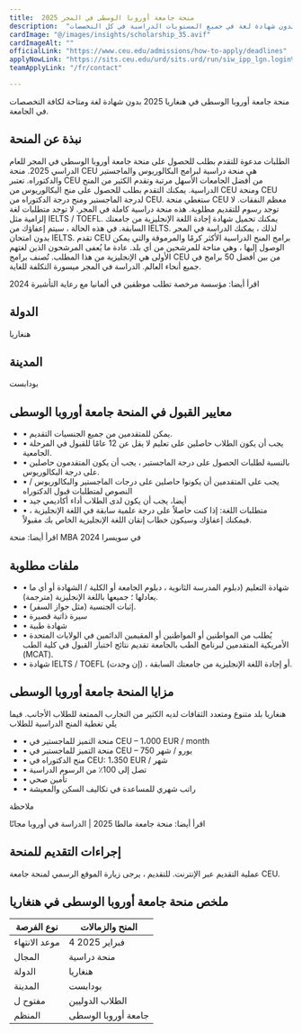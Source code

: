 ```yaml
---
title:  منحة جامعة أوروبا الوسطى في المجر 2025 
description:  "منحة ممولة بالكامل في منحة جامعة أوروبا الوسطى في هنغاريا بدون شهادة لغة في جميع المستويات الدراسية في كل التخصصات" 
cardImage: "@/images/insights/scholarship_35.avif" 
cardImageAlt: "" 
officialLink: "https://www.ceu.edu/admissions/how-to-apply/deadlines" 
applyNowLink: "https://sits.ceu.edu/urd/sits.urd/run/siw_ipp_lgn.login%3Fprocess=siw_ipp_app_crs" 
teamApplyLink: "/fr/contact"

---
```


منحة جامعة أوروبا الوسطى في هنغاريا 2025 بدون شهادة لغة ومتاحة لكافة التخصصات في الجامعة.

## نبذة عن المنحة

الطلبات مدعوة للتقدم بطلب للحصول على منحة جامعة أوروبا الوسطى في المجر للعام الدراسي 2025. منحة CEU هي منحة دراسية لبرامج البكالوريوس والماجستير والدكتوراه. تعتبر CEU من أفضل الجامعات الأسهل مرتبة وتقدم الكثير من المنح الدراسية. يمكنك التقدم بطلب للحصول على منح البكالوريوس من CEU ومنحة CEU لدرجة الماجستير ومنح درجة الدكتوراه من CEU. ستغطي منحة CEU معظم النفقات. لا توجد رسوم للتقديم مطلوبة. هذه منحة دراسية كاملة في المجر. لا توجد متطلبات لغة إلزامية مثل IELTS / TOEFL. يمكنك تحميل شهادة إجادة اللغة الإنجليزية من جامعتك السابقة. في هذه الحالة ، سيتم إعفاؤك من IELTS. لذلك ، يمكنك الدراسة في المجر بدون امتحان IELTS. تقدم CEU برامج المنح الدراسية الأكثر كرمًا والمرموقة والتي يمكن الوصول إليها ، وهي متاحة للمرشحين من أي بلد. عادة ما يُعفى المرشحون الذين لغتهم الأولى هي الإنجليزية من هذا المطلب. تُصنف برامج CEU من بين أفضل 50 برامج في جميع أنحاء العالم. الدراسة في المجر ميسورة التكلفة للغاية.

اقرأ أيضا: مؤسسة مرخصة تطلب موظفين في ألمانيا مع رعاية التأشيرة 2024

## الدولة

هنغاريا

## المدينة

بودابست

## معايير القبول في المنحة جامعة أوروبا الوسطى

- • يمكن للمتقدمين من جميع الجنسيات التقديم.
- • يجب أن يكون الطلاب حاصلين على تعليم لا يقل عن 12 عامًا للقبول في المرحلة الجامعية.
- • بالنسبة لطلبات الحصول على درجة الماجستير ، يجب أن يكون المتقدمون حاصلين على درجة البكالوريوس.
- • يجب على المتقدمين أن يكونوا حاصلين على درجات الماجستير والبكالوريوس / النصوص لمتطلبات قبول الدكتوراه
- • أيضا، يجب أن يكون لدى الطلاب أداء أكاديمي جيد
- • متطلبات اللغة: إذا كنت حاصلاً على درجة علمية سابقة في اللغة الإنجليزية ، فيمكنك إعفاؤك وسيكون خطاب إتقان اللغة الإنجليزية الخاص بك مقبولاً.

اقرأ أيضا: منحة MBA في سويسرا 2024

## ملفات مطلوبة

- • شهادة التعليم (دبلوم المدرسة الثانوية ، دبلوم الجامعة أو الكلية / الشهادة أو أي ما يعادلها ؛ جميعها باللغة الإنجليزية (مترجمة).
- • إثبات الجنسية (مثل جواز السفر).
- • سيرة ذاتية قصيرة
- • شهادة طبية
- • يُطلب من المواطنين أو المواطنين أو المقيمين الدائمين في الولايات المتحدة الأمريكية المتقدمين لبرنامج الطب بالجامعة تقديم نتائج اختبار القبول في كلية الطب (MCAT).
- • شهادة IELTS / TOEFL (إن وجدت) ، أو إجادة اللغة الإنجليزية من جامعتك السابقة.

## مزايا المنحة جامعة أوروبا الوسطى

هنغاريا بلد متنوع ومتعدد الثقافات لديه الكثير من التجارب الممتعة للطلاب الأجانب. فيما يلي تغطية المنح الدراسية للطلاب

- • منحة التميز للماجستير في CEU – 1،000 EUR / month
- • منحة التميز للماجستير في CEU – 750 يورو / شهر
- • منح الدكتوراه في CEU: 1،350 EUR / شهر
- • تصل إلى 100٪ من الرسوم الدراسية
- • تأمين صحي
- • راتب شهري للمساعدة في تكاليف السكن والمعيشة

ملاحظة

اقرأ أيضا: منحة جامعة مالطا 2025 | الدراسة في أوروبا مجانًا

## إجراءات التقديم للمنحة

عملية التقديم عبر الإنترنت. للتقديم ، يرجى زيارة الموقع الرسمي لمنحة جامعة CEU.

## ملخص منحة جامعة أوروبا الوسطى في هنغاريا

| نوع الفرصة | المنح والزمالات |
| --- | --- |
| موعد الانتهاء | 4 فبراير 2025 |
| المجال | منحة دراسية |
| الدولة | هنغاريا |
| المدينة | بودابست |
| مفتوح ل | الطلاب الدوليين |
| المنظم | جامعة أوروبا الوسطى |


